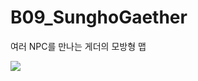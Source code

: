 # B09_SunghoGaether
여러 NPC를 만나는 게더의 모방형 맵

<img src="https://github.com/tjdgh7419/B09_SunghoGather/assets/70570791/bd2fcad7-4261-4b2b-b8d3-d31d6a0afa98">
